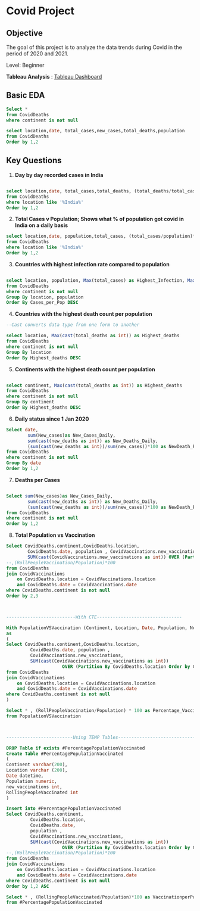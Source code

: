 # Covid Project

## Objective
The goal of this project is to analyze the data trends during Covid in the period of 2020 and 2021.

Level: Beginner

**Tableau Analysis** : [Tableau Dashboard](https://public.tableau.com/views/CovidDashboard2020-2021_17440553745980/Dashboard1?:language=en-US&:sid=&:redirect=auth&:display_count=n&:origin=viz_share_link)


## Basic EDA

```sql
Select *
from CovidDeaths
where continent is not null

select location,date, total_cases,new_cases,total_deaths,population
from CovidDeaths
Order by 1,2
```


## Key Questions
1. **Day by day recorded cases in India**  

```sql

select location,date, total_cases,total_deaths, (total_deaths/total_cases)*100 as Death_v_TotalCases
from CovidDeaths
where location like '%India%'
Order by 1,2


```
2. **Total Cases v Population; Shows what % of population got covid in India on a daily basis**  

```sql
select location,date, population,total_cases, (total_cases/population)*100 as Cases_per_Pop
from CovidDeaths
where location like '%India%'
Order by 1,2


```



3. **Countries with highest infection rate compared to population**  
```sql

select location, population, Max(total_cases) as Highest_Infection, Max(total_cases/population)*100 as Cases_per_Pop
from CovidDeaths
where continent is not null
Group By location, population
Order By Cases_per_Pop DESC

```

4. **Countries with the highest death count per population**  
```sql
--Cast converts data type from one form to another

select location, Max(cast(total_deaths as int)) as Highest_deaths
from CovidDeaths
where continent is not null
Group By location
Order By Highest_deaths DESC


```

5. **Continents with the highest death count per population**  
```sql

select continent, Max(cast(total_deaths as int)) as Highest_deaths
from CovidDeaths
where continent is not null
Group By continent
Order By Highest_deaths DESC


```
6. **Daily status since 1 Jan 2020**  
```sql
Select date, 
		sum(New_cases)as New_Cases_Daily, 
		sum(cast(new_deaths as int)) as New_Deaths_Daily, 
		(sum(cast(new_deaths as int))/sum(new_cases))*100 as NewDeath_Per_Cases
from CovidDeaths
where continent is not null
Group By date
Order by 1,2


```
7. **Deaths per Cases**  
```sql

Select sum(New_cases)as New_Cases_Daily, 
		sum(cast(new_deaths as int)) as New_Deaths_Daily, 
		(sum(cast(new_deaths as int))/sum(new_cases))*100 as NewDeath_Per_Cases
from CovidDeaths
where continent is not null
Order by 1,2


```
8. **Total Population vs Vaccination**  

```sql
Select CovidDeaths.continent,CovidDeaths.location, 
		CovidDeaths.date, population , CovidVaccinations.new_vaccinations,
		SUM(cast(CovidVaccinations.new_vaccinations as int)) OVER (Partition By CovidDeaths.location Order by CovidDeaths.date,CovidDeaths.location) as RollPeopleVaccination
--,(RollPeopleVaccination/Population)*100
from CovidDeaths 
join CovidVaccinations
	on CovidDeaths.location = CovidVaccinations.location 
	and CovidDeaths.date = CovidVaccinations.date
where CovidDeaths.continent is not null
Order by 2,3



--------------------------With CTE--------------------------------

With PopulationVSVaccination (Continent, Location, Date, Population, New_vaccs, RollPeopleVaccination)
as
(
Select CovidDeaths.continent,CovidDeaths.location,
         CovidDeaths.date, population ,
         CovidVaccinations.new_vaccinations,
         SUM(cast(CovidVaccinations.new_vaccinations as int))
                     OVER (Partition By CovidDeaths.location Order by CovidDeaths.date,CovidDeaths.location) as RollPeopleVaccination
from CovidDeaths 
join CovidVaccinations
	on CovidDeaths.location = CovidVaccinations.location 
	and CovidDeaths.date = CovidVaccinations.date
where CovidDeaths.continent is not null
)

Select * , (RollPeopleVaccination/Population) * 100 as Percentage_Vaccinated_Pop
from PopulationVSVaccination



-------------------------Using TEMP Tables-------------------------------------

DROP Table if exists #PercentagePopulationVaccinated
Create Table #PercentagePopulationVaccinated
(
Continent varchar(200),
Location varchar (200),
Date datetime,
Population numeric,
new_vaccinations int,
RollingPeopleVaccinated int
)

Insert into #PercentagePopulationVaccinated
Select CovidDeaths.continent,
         CovidDeaths.location,
         CovidDeaths.date,
         population ,
         CovidVaccinations.new_vaccinations,
         SUM(cast(CovidVaccinations.new_vaccinations as int))
                     OVER (Partition By CovidDeaths.location Order by CovidDeaths.date,CovidDeaths.location) as RollPeopleVaccination
--,(RollPeopleVaccination/Population)*100
from CovidDeaths 
join CovidVaccinations
	on CovidDeaths.location = CovidVaccinations.location 
	and CovidDeaths.date = CovidVaccinations.date
where CovidDeaths.continent is not null
Order by 1,2 ASC

Select * , (RollingPeopleVaccinated/Population)*100 as VaccinationperPop
from #PercentagePopulationVaccinated


```
